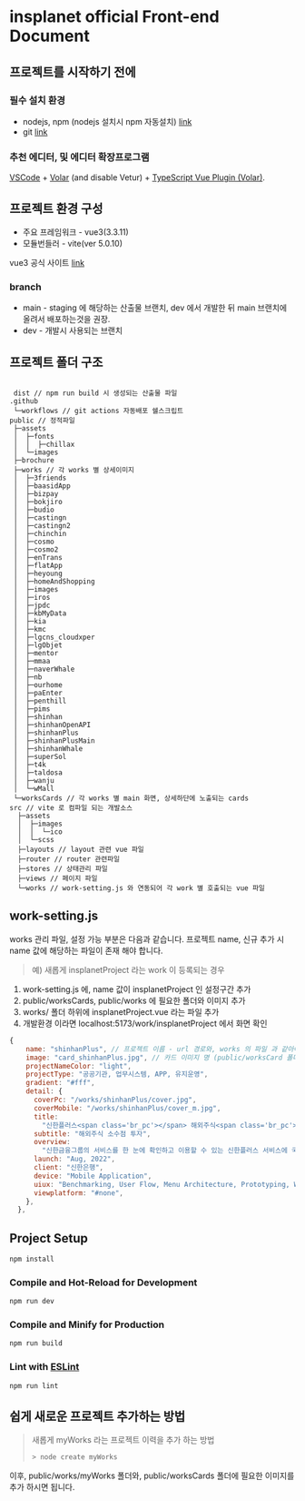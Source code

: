 # insplanet official Front-end Document

## 프로젝트를 시작하기 전에

### 필수 설치 환경

- nodejs, npm (nodejs 설치시 npm 자동설치) [link](https://nodejs.org/en)
- git [link](https://git-scm.com/)

### 추천 에디터, 및 에디터 확장프로그램

[VSCode](https://code.visualstudio.com/) + [Volar](https://marketplace.visualstudio.com/items?itemName=Vue.volar) (and disable Vetur) + [TypeScript Vue Plugin (Volar)](https://marketplace.visualstudio.com/items?itemName=Vue.vscode-typescript-vue-plugin).

## 프로젝트 환경 구성

- 주요 프레임워크 - vue3(3.3.11)
- 모듈번들러 - vite(ver 5.0.10)

vue3 공식 사이트 [link](https://vuejs.org/)

### branch

- main - staging 에 해당하는 산출물 브랜치, dev 에서 개발한 뒤 main 브랜치에 올려서 배포하는것을 권장.
- dev - 개발시 사용되는 브랜치

## 프로젝트 폴더 구조

```

 dist // npm run build 시 생성되는 산출물 파일
.github
 └─workflows // git actions 자동배포 쉘스크립트
public // 정적파일
 ├─assets
 │  ├─fonts
 │  │  ├─chillax
 │  └─images
 ├─brochure
 ├─works // 각 works 별 상세이미지
 │  ├─3friends
 │  ├─baasidApp
 │  ├─bizpay
 │  ├─bokjiro
 │  ├─budio
 │  ├─castingn
 │  ├─castingn2
 │  ├─chinchin
 │  ├─cosmo
 │  ├─cosmo2
 │  ├─enTrans
 │  ├─flatApp
 │  ├─heyoung
 │  ├─homeAndShopping
 │  ├─images
 │  ├─iros
 │  ├─jpdc
 │  ├─kbMyData
 │  ├─kia
 │  ├─kmc
 │  ├─lgcns_cloudxper
 │  ├─lgObjet
 │  ├─mentor
 │  ├─mmaa
 │  ├─naverWhale
 │  ├─nb
 │  ├─ourhome
 │  ├─paEnter
 │  ├─penthill
 │  ├─pims
 │  ├─shinhan
 │  ├─shinhanOpenAPI
 │  ├─shinhanPlus
 │  ├─shinhanPlusMain
 │  ├─shinhanWhale
 │  ├─superSol
 │  ├─t4k
 │  ├─taldosa
 │  ├─wanju
 │  └─wMall
 └─worksCards // 각 works 별 main 화면, 상세하단에 노출되는 cards
src // vite 로 컴파일 되는 개발소스
  ├─assets
  │  ├─images
  │  │  └─ico
  │  └─scss
  ├─layouts // layout 관련 vue 파일
  ├─router // router 관련파일
  ├─stores // 상태관리 파일
  ├─views // 페이지 파일
  └─works // work-setting.js 와 연동되어 각 work 별 호출되는 vue 파일
```

## work-setting.js

works 관리 파일, 설정 가능 부분은 다음과 같습니다.
프로젝트 name, 신규 추가 시 name 값에 해당하는 파일이 존재 해야 합니다.

> 예) 새롭게 insplanetProject 라는 work 이 등록되는 경우

1. work-setting.js 에, name 값이 insplanetProject 인 설정구간 추가
2. public/worksCards, public/works 에 필요한 폴더와 이미지 추가
3. works/ 폴더 하위에 insplanetProject.vue 라는 파일 추가
4. 개발환경 이라면 localhost:5173/work/insplanetProject 에서 화면 확인

```javascript
{
    name: "shinhanPlus", // 프로젝트 이름 - url 경로와, works 의 파일 과 같아야 합니다.
    image: "card_shinhanPlus.jpg", // 카드 이미지 명 (public/worksCard 폴더 하위)
    projectNameColor: "light",
    projectType: "공공기관, 업무시스템, APP, 유지운영",
    gradient: "#fff",
    detail: {
      coverPc: "/works/shinhanPlus/cover.jpg",
      coverMobile: "/works/shinhanPlus/cover_m.jpg",
      title:
        "신한플러스<span class='br_pc'></span> 해외주식<span class='br_pc'></span> 소수점투자 UI/UX",
      subtitle: "해외주식 소수점 투자",
      overview:
        "신한금융그룹의 서비스를 한 눈에 확인하고 이용할 수 있는 신한플러스 서비스에 국내 최초로 신한투자증권이 해외주식 소수점투자 서비스를 제공하게 되었습니다. 신한플러스의 가이드를 준수하였으며, 생소한 소수점 주식 거래와 다양한 형태의 투자 방식에 대해 이용의 용이성을 높이고, 거래의 편의성을 중심으로 UI/UX를 구현하였습니다.",
      launch: "Aug, 2022",
      client: "신한은행",
      device: "Mobile Application",
      uiux: "Benchmarking, User Flow, Menu Architecture, Prototyping, Wireframing, UI Design, Figma, Test Scenario",
      viewplatform: "#none",
    },
  },
```

## Project Setup

```sh
npm install
```

### Compile and Hot-Reload for Development

```sh
npm run dev
```

### Compile and Minify for Production

```sh
npm run build
```

### Lint with [ESLint](https://eslint.org/)

```sh
npm run lint
```

## 쉽게 새로운 프로젝트 추가하는 방법

> 새롭게 myWorks 라는 프로젝트 이력을 추가 하는 방법
>
> ```javascript
> > node create myWorks
> ```

이후, public/works/myWorks 폴더와, public/worksCards 폴더에 필요한 이미지를 추가 하시면 됩니다.
